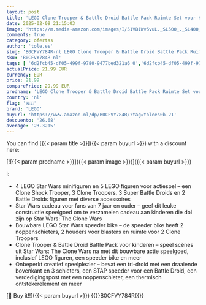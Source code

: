 ```yaml
---
layout: post
title: 'LEGO Clone Trooper & Battle Droid Battle Pack Ruimte Set voor Kinderen  Bouwbaar Speelgoed met Speeder Bike  Tri-Droid Figuur en Verdedigingspost  Cadeau voor Jongens en Meisjes vanaf 7 Jaar 75372'
date: 2025-02-09 21:15:03
image: 'https://m.media-amazon.com/images/I/51VB1Wv5vuL._SL500_._SL400_.jpg'
comments: true
category: ofertas
author: 'tole.es'
slug: 'B0CFVY784R-nl LEGO Clone Trooper & Battle Droid Battle Pack Ruimte Set...'
sku: 'B0CFVY784R-nl'
tags: [ '6d2fcb45-df05-499f-9780-9477bed321a6_0','6d2fcb45-df05-499f-9780-9477bed321a6_5201','6d2fcb45-df05-499f-9780-9477bed321a6_5301','8','Arborist Merchandising Root','Bouw- & constructiespeelgoed','LEGO','Self Service','Special Features Stores','Speelgoed & spellen','Speelgoedbouwsets','lego','🇳🇱', ]
actualPrice: 21.99 EUR
currency: EUR
price: 21.99
comparePrice: 29.99 EUR
prodname: 'LEGO Clone Trooper & Battle Droid Battle Pack Ruimte Set voor Kinderen  Bouwbaar Speelgoed met Speeder Bike  Tri-Droid Figuur en Verdedigingspost  Cadeau voor Jongens en Meisjes vanaf 7 Jaar 75372'
country: 'nl'
flag: '🇳🇱'
brand: 'LEGO'
buyurl: 'https://www.amazon.nl/dp/B0CFVY784R/?tag=tolees0b-21'
descuento: '26.68'
average: '23.3215'
---
```


You can find [{{< param title >}}]({{< param buyurl >}}) with a discount here:

[![{{< param prodname >}}]({{< param image >}})]({{< param buyurl >}})

ℹ️:

- 4 LEGO Star Wars minifiguren en 5 LEGO figuren voor actiespel – een Clone Shock Trooper, 3 Clone Troopers, 3 Super Battle Droids en 2 Battle Droids figuren met diverse accessoires
- Star Wars cadeau voor fans van 7 jaar en ouder – geef dit leuke constructie speelgoed om te verzamelen cadeau aan kinderen die dol zijn op Star Wars: The Clone Wars
- Bouwbare LEGO Star Wars speeder bike – de speeder bike heeft 2 noppenschieters, 2 houders voor blasters en ruimte voor 2 Clone Troopers
- Clone Trooper & Battle Droid Battle Pack voor kinderen – speel scènes uit Star Wars: The Clone Wars na met dit bouwbare actie speelgoed, inclusief LEGO figuren, een speeder bike en meer
- Onbeperkt creatief speelplezier – bevat een tri-droid met een draaiende bovenkant en 3 schieters, een STAP speeder voor een Battle Droid, een verdedigingspost met een noppenschieter, een thermisch ontstekerelement en meer

[🛒 Buy it!!]({{< param buyurl >}})
{{<world>}}B0CFVY784R{{</world>}}
